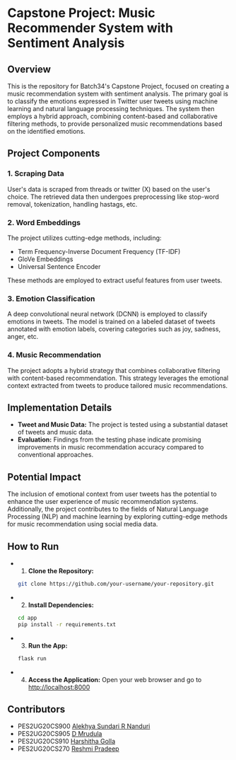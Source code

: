 # Capstone Project: Music Recommender System with Sentiment Analysis

## Overview
This is the repository for Batch34's Capstone Project, focused on creating a music recommendation system with sentiment analysis. The primary goal is to classify the emotions expressed in Twitter user tweets using machine learning and natural language processing techniques. The system then employs a hybrid approach, combining content-based and collaborative filtering methods, to provide personalized music recommendations based on the identified emotions.

## Project Components

### 1. Scraping Data
User's data is scraped from threads or twitter (X) based on the user's choice. The retrieved data then undergoes preprocessing like stop-word removal, tokenization, handling hastags, etc.

### 2. Word Embeddings
The project utilizes cutting-edge methods, including:
- Term Frequency-Inverse Document Frequency (TF-IDF)
- GloVe Embeddings
- Universal Sentence Encoder

These methods are employed to extract useful features from user tweets.

### 3. Emotion Classification
A deep convolutional neural network (DCNN) is employed to classify emotions in tweets. The model is trained on a labeled dataset of tweets annotated with emotion labels, covering categories such as joy, sadness, anger, etc.

### 4. Music Recommendation
The project adopts a hybrid strategy that combines collaborative filtering with content-based recommendation. This strategy leverages the emotional context extracted from tweets to produce tailored music recommendations.

## Implementation Details

- **Tweet and Music Data:** The project is tested using a substantial dataset of tweets and music data.  
- **Evaluation:** Findings from the testing phase indicate promising improvements in music recommendation accuracy compared to conventional approaches.

## Potential Impact
The inclusion of emotional context from user tweets has the potential to enhance the user experience of music recommendation systems. Additionally, the project contributes to the fields of Natural Language Processing (NLP) and machine learning by exploring cutting-edge methods for music recommendation using social media data.

## How to Run
- 1. **Clone the Repository:**
   ```bash
   git clone https://github.com/your-username/your-repository.git
- 2. **Install Dependencies:**
   ```bash
   cd app
   pip install -r requirements.txt
- 3. **Run the App:**
   ```bash
   flask run
- 4. **Access the Application:**
Open your web browser and go to [http://localhost:8000](http://localhost:8000)

## Contributors
- PES2UG20CS900 [Alekhya Sundari R Nanduri](https://github.com/alekhyananduri)
- PES2UG20CS905 [D Mrudula](https://github.com/Dmrudula)
- PES2UG20CS910 [Harshitha Golla](https://github.com/harshithagolla)
- PES2UG20CS270 [Reshmi Pradeep](https://github.com/reshmipradeep)

